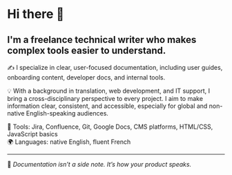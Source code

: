 # Hi there 👋

## I'm a freelance technical writer who makes complex tools easier to understand.

✍️ I specialize in clear, user-focused documentation, including user guides, onboarding content, developer docs, and internal tools.

💡 With a background in translation, web development, and IT support, I bring a cross-disciplinary perspective to every project. I aim to make information clear, consistent, and accessible, especially for global and non-native English-speaking audiences.

🔧 Tools: Jira, Confluence, Git, Google Docs, CMS platforms, HTML/CSS, JavaScript basics  
🌍 Languages: native English, fluent French

---

📘 *Documentation isn’t a side note. It’s how your product speaks.*
